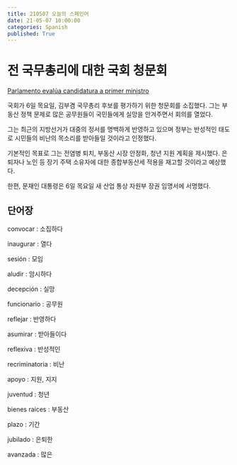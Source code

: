 ```yaml
---
title: 210507 오늘의 스페인어
date: 21-05-07 10:00:00
categories: Spanish
published: True
---
```


# 전 국무총리에 대한 국회 청문회

[Parlamento evalúa candidatura a primer ministro](http://world.kbs.co.kr/service/news_view.htm?lang=s&Seq_Code=75688)

국회가 6일 목요일, 김부겸 국무총리 후보를 평가하기 위한 청문회를 소집했다. 그는 부동산 정책 문제로 많은 공무원들이 국민들에게 실망을 안겨주면서 회의를 열었다.

그는 최근의 지방선거가 대중의 정서를 명백하게 반영하고 있으며 정부는 반성적인 태도로 시민들의 비난의 목소리를 받아들일 것이라고 인정했다.

기본적인 목표로 그는 전염병 퇴치, 부동산 시장 안정화, 청년 지원 계획을 제시했다. 은퇴자나 노인 등 장기 주택 소유자에 대한 종합부동산세 적용을 재고할 것이라고 예상했다.

한편, 문재인 대통령은 6일 목요일 새 산업 통상 자원부 장권 임명서에 서명했다.

## 단어장

convocar : 소집하다

inaugurar : 열다

sesión : 모임

aludir : 암시하다

decepción : 실망

funcionario : 공무원

reflejar : 반영하다

asumirar : 받아들이다

reflexiva : 반성적인

recriminatoria : 비난

apoyo : 지원, 지지

juventud : 청년

bienes raices : 부동산

plazo : 기간

jubilado : 은퇴한

avanzada : 많은
